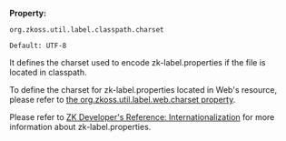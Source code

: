 **Property:**

`org.zkoss.util.label.classpath.charset`

`Default: UTF-8`

It defines the charset used to encode zk-label.properties if the file is
located in classpath.

To define the charset for zk-label.properties located in Web's resource,
please refer to [the org.zkoss.util.label.web.charset property]({{site.baseUrl}}/zk_config_ref/org.zkoss.util.label.web.charset).

Please refer to [ZK Developer's Reference: Internationalization]({{site.baseurl}}/zk_dev_ref/internationalization/labels)
for more information about zk-label.properties.
